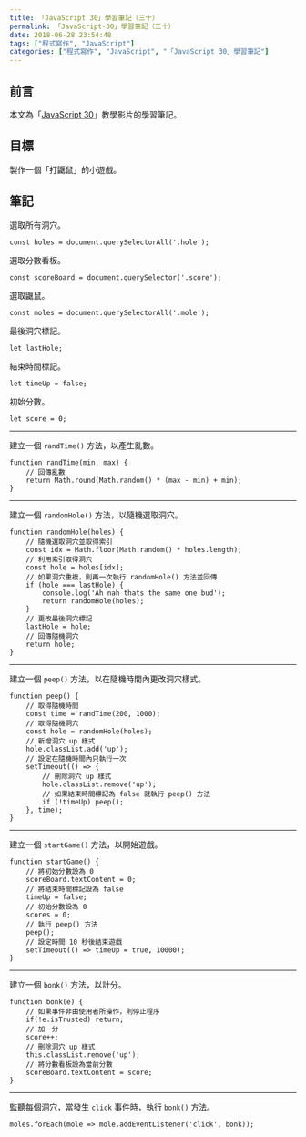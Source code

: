 ```yaml
---
title: 「JavaScript 30」學習筆記（三十）
permalink: 「JavaScript-30」學習筆記（三十）
date: 2018-06-28 23:54:48
tags: ["程式寫作", "JavaScript"]
categories: ["程式寫作", "JavaScript", "「JavaScript 30」學習筆記"]
---
```


## 前言

本文為「[JavaScript 30](https://javascript30.com/)」教學影片的學習筆記。

## 目標

製作一個「打鼴鼠」的小遊戲。

## 筆記

選取所有洞穴。

```JS
const holes = document.querySelectorAll('.hole');
```

選取分數看板。

```JS
const scoreBoard = document.querySelector('.score');
```

選取鼴鼠。

```JS
const moles = document.querySelectorAll('.mole');
```

最後洞穴標記。

```JS
let lastHole;
```

結束時間標記。

```JS
let timeUp = false;
```

初始分數。

```JS
let score = 0;
```

---

建立一個 `randTime()` 方法，以產生亂數。

```JS
function randTime(min, max) {
    // 回傳亂數
    return Math.round(Math.random() * (max - min) + min);
}
```

---

建立一個 `randomHole()` 方法，以隨機選取洞穴。

```JS
function randomHole(holes) {
    // 隨機選取洞穴並取得索引
    const idx = Math.floor(Math.random() * holes.length);
    // 利用索引取得洞穴
    const hole = holes[idx];
    // 如果洞穴重複，則再一次執行 randomHole() 方法並回傳
    if (hole === lastHole) {
        console.log('Ah nah thats the same one bud');
        return randomHole(holes);
    }
    // 更改最後洞穴標記
    lastHole = hole;
    // 回傳隨機洞穴
    return hole;
}
```

---

建立一個 `peep()` 方法，以在隨機時間內更改洞穴樣式。

```JS
function peep() {
    // 取得隨機時間
    const time = randTime(200, 1000);
    // 取得隨機洞穴
    const hole = randomHole(holes);
    // 新增洞穴 up 樣式
    hole.classList.add('up');
    // 設定在隨機時間內只執行一次
    setTimeout(() => {
        // 刪除洞穴 up 樣式
        hole.classList.remove('up');
        // 如果結束時間標記為 false 就執行 peep() 方法
        if (!timeUp) peep();
    }, time);
}
```

---

建立一個 `startGame()` 方法，以開始遊戲。

```JS
function startGame() {
    // 將初始分數設為 0
    scoreBoard.textContent = 0;
    // 將結束時間標記設為 false
    timeUp = false;
    // 初始分數設為 0
    scores = 0;
    // 執行 peep() 方法
    peep();
    // 設定時間 10 秒後結束遊戲
    setTimeout(() => timeUp = true, 10000);
}
```

---

建立一個 `bonk()` 方法，以計分。

```JS
function bonk(e) {
    // 如果事件非由使用者所操作，則停止程序
    if(!e.isTrusted) return;
    // 加一分
    score++;
    // 刪除洞穴 up 樣式
    this.classList.remove('up');
    // 將分數看板設為當前分數
    scoreBoard.textContent = score;
}
```

---

監聽每個洞穴，當發生 `click` 事件時，執行 `bonk()` 方法。

```JS
moles.forEach(mole => mole.addEventListener('click', bonk));
```
